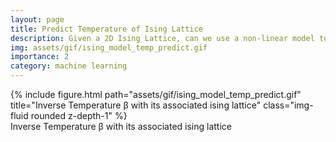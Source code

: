 ```yaml
---
layout: page
title: Predict Temperature of Ising Lattice
description: Given a 2D Ising Lattice, can we use a non-linear model to predict the temperature?
img: assets/gif/ising_model_temp_predict.gif
importance: 2
category: machine learning
---
```




<div class="row">
    <div class="col-sm mt-3 mt-md-0">
        {% include figure.html path="assets/gif/ising_model_temp_predict.gif" title="Inverse Temperature β with its associated ising lattice" class="img-fluid rounded z-depth-1" %}
    </div>
</div>
<div class="caption">
    Inverse Temperature β with its associated ising lattice
</div>

